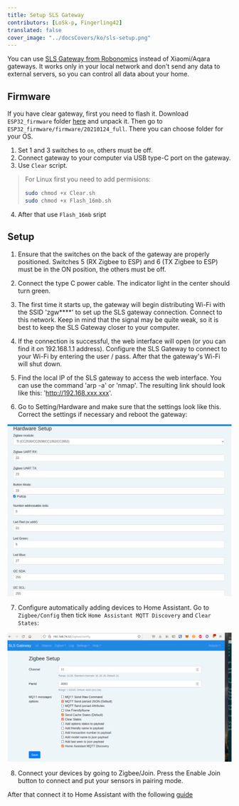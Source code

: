 ```yaml
---
title: Setup SLS Gateway
contributors: [LoSk-p, Fingerling42]
translated: false
cover_image: "../docsCovers/ko/sls-setup.png"
---
```


You can use [SLS Gateway from Robonomics](https://easyeda.com/ludovich88/robonomics_sls_gateway_v01) instead of Xiaomi/Aqara gateways. It works only in your local network and don't send any data to external servers, so you can control all data about your home.

## Firmware

If you have clear gateway, first you need to flash it. Download `ESP32_firmware` folder [here](https://drive.google.com/drive/folders/1h_XRUVWM8f5BtzlPs-sxU6WpR_D1mZgC?usp=sharing) and unpack it. Then go to `ESP32_firmware/firmware/20210124_full`. There you can choose folder for your OS. 

1. Set 1 and 3 switches to `on`, others must be off.
2. Connect gateway to your computer via USB type-C port on the gateway.
3. Use `Clear` script.

> For Linux first you need to add permisions:
> ```bash
> sudo chmod +x Clear.sh
> sudo chmod +x Flash_16mb.sh
> ```
4. After that use `Flash_16mb` sript

## Setup

1. Ensure that the switches on the back of the gateway are properly positioned. Switches 5 (RX Zigbee to ESP) and 6 (TX Zigbee to ESP) must be in the ON position, the others must be off. 

2. Connect the type C power cable. The indicator light in the center should turn green.

3. The first time it starts up, the gateway will begin distributing Wi-Fi with the SSID 'zgw****' to set up the SLS gateway connection. Connect to this network. Keep in mind that the signal may be quite weak, so it is best to keep the SLS Gateway closer to your computer. 

4. If the connection is successful, the web interface will open (or you can find it on 192.168.1.1 address). Configure the SLS Gateway to connect to your Wi-Fi by entering the user / pass. After that the gateway's Wi-Fi will shut down. 

5. Find the local IP of the SLS gateway to access the web interface. You can use the command 'arp -a' or 'nmap'. The resulting link should look like this: 'http://192.168.xxx.xxx'.

6. Go to Setting/Hardware and make sure that the settings look like this. Correct the settings if necessary and reboot the gateway:

![sls-hardware](../images/home-assistant/sls-hardware.jpg)

7. Configure automatically adding devices to Home Assistant. Go to `Zigbee/Config` then tick `Home Assistant MQTT Discovery` and `Clear States`:

![sls-hass](../images/home-assistant/sls-hass.png)

8. Connect your devices by going to Zigbee/Join. Press the Enable Join button to connect and put your sensors in pairing mode. 

After that connect it to Home Assistant with the following [guide](/docs/sls-gateway-connect)